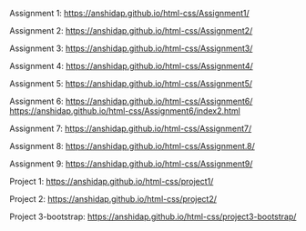 Assignment 1:
https://anshidap.github.io/html-css/Assignment1/

Assignment 2:
https://anshidap.github.io/html-css/Assignment2/

Assignment 3:
https://anshidap.github.io/html-css/Assignment3/

Assignment 4:
https://anshidap.github.io/html-css/Assignment4/

Assignment 5:
https://anshidap.github.io/html-css/Assignment5/

Assignment 6:
https://anshidap.github.io/html-css/Assignment6/     
https://anshidap.github.io/html-css/Assignment6/index2.html

Assignment 7:
https://anshidap.github.io/html-css/Assignment7/

Assignment 8:
https://anshidap.github.io/html-css/Assignment.8/

Assignment 9:
https://anshidap.github.io/html-css/Assignment9/

 Project 1:
 https://anshidap.github.io/html-css/project1/
 
 Project 2:
 https://anshidap.github.io/html-css/project2/
 
 Project 3-bootstrap:
 https://anshidap.github.io/html-css/project3-bootstrap/
 


